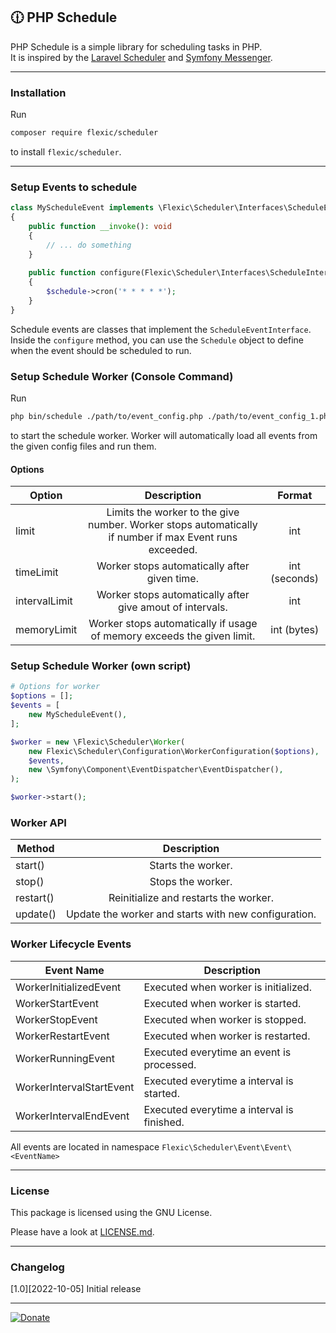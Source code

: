 🕧 PHP Schedule
----------------

PHP Schedule is a simple library for scheduling tasks in PHP.   
It is inspired by the [Laravel Scheduler](https://laravel.com/docs/scheduling) and [Symfony Messenger](https://symfony.com/doc/current/components/messenger.html).

----
### Installation

Run

```bash
composer require flexic/scheduler
```

to install `flexic/scheduler`.

----
### Setup Events to schedule

```php
class MyScheduleEvent implements \Flexic\Scheduler\Interfaces\ScheduleEventInterface
{
    public function __invoke(): void
    {
        // ... do something
    }
    
    public function configure(Flexic\Scheduler\Interfaces\ScheduleInterface $schedule): void
    {
        $schedule->cron('* * * * *');
    }
}
```

Schedule events are classes that implement the `ScheduleEventInterface`.
Inside the `configure` method, you can use the `Schedule` object to define when the event should be scheduled to run.

### Setup Schedule Worker (Console Command)

Run
```bash
php bin/schedule ./path/to/event_config.php ./path/to/event_config_1.php
```
to start the schedule worker. Worker will automatically load all events from the given config files and run them.

#### Options
| Option        |                                              Description                                               |    Format     |
|---------------|:------------------------------------------------------------------------------------------------------:|:-------------:|
| limit         | Limits the worker to the give number. Worker stops automatically if number if max Event runs exceeded. |      int      |
| timeLimit     |                              Worker stops automatically after given time.                              | int (seconds) |
| intervalLimit |                       Worker stops automatically after give amout of intervals.                        |      int      |
| memoryLimit   |                 Worker stops automatically if usage of memory exceeds the given limit.                 |  int (bytes)  |


### Setup Schedule Worker (own script)

```php
# Options for worker
$options = [];
$events = [
    new MyScheduleEvent(),
];

$worker = new \Flexic\Scheduler\Worker(
    new Flexic\Scheduler\Configuration\WorkerConfiguration($options),
    $events,
    new \Symfony\Component\EventDispatcher\EventDispatcher(),
);

$worker->start();
```

### Worker API
| Method    |                     Description                      |
|-----------|:----------------------------------------------------:|
| start()   |                  Starts the worker.                  |
| stop()    |                  Stops the worker.                   |
| restart() |        Reinitialize and restarts the worker.         |
| update()  | Update the worker and starts with new configuration. |

### Worker Lifecycle Events
| Event Name               | Description                                |
|--------------------------|--------------------------------------------|
| WorkerInitializedEvent   | Executed when worker is initialized.       |
| WorkerStartEvent         | Executed when worker is started.           |
| WorkerStopEvent          | Executed when worker is stopped.           |
| WorkerRestartEvent       | Executed when worker is restarted.         |
| WorkerRunningEvent       | Executed everytime an event is processed.  |
| WorkerIntervalStartEvent | Executed everytime a interval is started.  |
| WorkerIntervalEndEvent   | Executed everytime a interval is finished. |
All events are located in namespace `Flexic\Scheduler\Event\Event\<EventName>`


----
### License
This package is licensed using the GNU License.

Please have a look at [LICENSE.md](LICENSE.md).

----

### Changelog
[1.0][2022-10-05] Initial release

---

[![Donate](https://img.shields.io/badge/Donate-PayPal-blue.svg)](https://www.paypal.com/cgi-bin/webscr?cmd=_s-xclick&hosted_button_id=Q98R2QXXMTUF6&source=url)